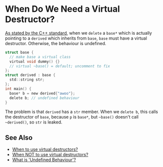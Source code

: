 # When Do We Need a Virtual Destructor?

[As stated by the C++ standard](https://timsong-cpp.github.io/cppwp/n4868/expr.delete#3), when we `delete` a `base*`
which is actually pointing to a `derived` which inherits from `base`, `base` must have a virtual destructor. Otherwise,
the behaviour is undefined.

```c
struct base {
  // make base a virtual class
  virtual void dummy() {}
  // virtual ~base() = default; uncomment to fix
};
struct derived : base {
  std::string str;
};
int main() {
  base* b = new derived{"awoo"};
  delete b; // undefined behaviour
}
```

The problem is that `derived` has a `str` member. When we `delete b`, this calls the destructor of `base`, because `p`
is `base*`, but `~base()` doesn't call `~derived()`, so `str` is leaked.

## See Also

- [When to use virtual destructors?](https://stackoverflow.com/q/461203/5740428)
- [When NOT to use virtual destructors?](https://softwareengineering.stackexchange.com/q/284561)
- [What is 'Undefined Behaviour'?](https://64.github.io/cpp-faq/undefined-behaviour/)
